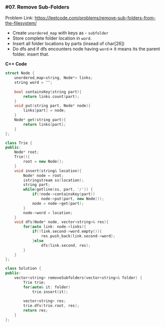 ### #07. Remove Sub-Folders

Problem Link: https://leetcode.com/problems/remove-sub-folders-from-the-filesystem/

- Create `unordered_map` with keys as - `subfolder`
- Store complete folder location in `word`.
- Insert all folder locations by parts (insead of char[26])
- Do dfs and if dfs encounters node having `word`-> it means its the parent folder. insert that.

**C++ Code**
```cpp
struct Node {
    unordered_map<string, Node*> links;
    string word = "";
    
    bool containsKey(string part){
        return links.count(part);
    }
    void put(string part, Node* node){
        links[part] = node;
    }
    Node* get(string part){
        return links[part];
    }
};

class Trie {
public:
    Node* root;
    Trie(){
        root = new Node();
    }
    void insert(string& location){
        Node* node = root;
        istringstream ss(location);
        string part;
        while(getline(ss, part, '/')) {
            if(!node->containsKey(part))
                node->put(part, new Node());
            node = node->get(part);
        }
        node->word = location;
    }
    void dfs(Node* node, vector<string>& res){
        for(auto link: node->links){
            if(!link.second->word.empty()){
                res.push_back(link.second->word);
            }else
                dfs(link.second, res);
        }
    }
};

class Solution {
public:
    vector<string> removeSubfolders(vector<string>& folder) {
        Trie trie;
        for(auto& it: folder)
            trie.insert(it);
        
		vector<string> res;
		trie.dfs(trie.root, res);
        return res;
    }
};
```
